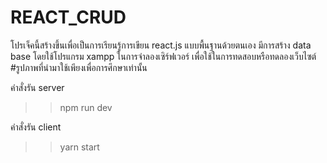 # REACT_CRUD
โปรเจ็คนี้สร้างขึ้นเพื่อเป็นการเรียนรู้การเขียน react.js แบบพื้นฐานด้วยตนเอง
มีการสร้าง data base โดยใช้โปรแกรม  xampp ในการจำลองเซิร์ฟเวอร์
เพื่อใช้ในการทดสอบหรือทดลองเว็บไซต์
#รูปภาพที่นำมาใช้เพียงเพื่อการศึกษาเท่านั้น

คำสั่งรัน  server 
>> npm run dev

คำสั่งรัน client 
>> yarn start

